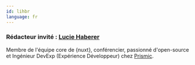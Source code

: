 ```yaml
---
id: lihbr
language: fr
---
```


### Rédacteur invité : [Lucie Haberer](https://lihbr.com/)

Membre de l'équipe core de {nuxt}, conférencier, passionné d'open-source et Ingénieur DevExp (Expérience Développeur) chez [Prismic](https://prismic.io/).
